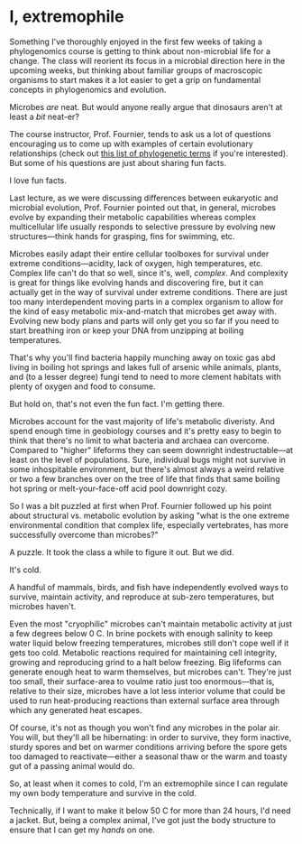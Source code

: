 # I, extremophile


Something I've thoroughly enjoyed in the first few weeks of taking a phylogenomics course is getting to think about non-microbial life for a change. The class will reorient its focus in a microbial direction here in the upcoming weeks, but thinking about familiar groups of macroscopic organisms to start makes it a lot easier to get a grip on fundamental concepts in phylogenomics and evolution.

<!--more-->

Microbes *are* neat. But would anyone really argue that dinosaurs aren't at least a *bit* neat-er?

The course instructor, Prof. Fournier, tends to ask us a lot of questions encouraging us to come up with examples of certain evolutionary relationships (check out [this list of phylogenetic terms](http://www.rhododendron.dk/termeg.htm) if you're interested). But some of his questions are just about sharing fun facts.

I love fun facts. 

Last lecture, as we were discussing differences between eukaryotic and microbial evolution, Prof. Fournier pointed out that, in general, microbes evolve by expanding their metabolic capabilities whereas complex multicellular life usually responds to selective pressure by evolving new structures—think hands for grasping, fins for swimming, etc. 

Microbes easily adapt their entire cellular toolboxes for survival under extreme conditions—acidity, lack of oxygen, high temperatures, etc. Complex life can't do that so well, since it's, well, *complex*. And complexity is great for things like evolving hands and discovering fire, but it can actually get in the way of survival under extreme conditions. There are just too many interdependent moving parts in a complex organism to allow for the kind of easy metabolic mix-and-match that microbes get away with. Evolving new body plans and parts will only get you so far if you need to start breathing iron or keep your DNA from unzipping at boiling temperatures.

That's why you'll find bacteria happily munching away on toxic gas abd living in boiling hot springs and lakes full of arsenic while animals, plants, and (to a lesser degree) fungi tend to need to more clement habitats with plenty of oxygen and food to consume.

But hold on, that's not even the fun fact. I'm getting there.

Microbes account for the vast majority of life's metabolic diveristy. And spend enough time in geobiology courses and it's pretty easy to begin to think that there's no limit to what bacteria and archaea can overcome. Compared to "higher" lifeforms they can seem downright indestructable—at least on the level of populations. Sure, individual bugs might not survive in some inhospitable environment, but there's almost always a weird relative or two a few branches over on the tree of life that finds that same boiling hot spring or melt-your-face-off acid pool downright cozy.

So I was a bit puzzled at first when Prof. Fournier followed up his point about structural vs. metabolic evolution by asking "what is the one extreme environmental condition that complex life, especially vertebrates, has more successfully overcome than microbes?"

A puzzle. It took the class a while to figure it out. But we did.

It's cold.

A handful of mammals, birds, and fish have independently evolved ways to survive, maintain activity, and reproduce at sub-zero temperatures, but microbes haven't. 

Even the most "cryophilic" microbes can't maintain metabolic activity at just a few degrees below 0 C. In brine pockets with enough salinity to keep water liquid below freezing temperatures, microbes still don't cope well if it gets too cold. Metabolic reactions required for maintaining cell integrity, growing and reproducing grind to a halt below freezing. Big lifeforms can generate enough heat to warm themselves, but microbes can't. They're just too small, their surface-area to voulme ratio just too enormous—that is, relative to their size, microbes have a lot less interior volume that could be used to run heat-producing reactions than external surface area through which any generated heat escapes.

Of course, it's not as though you won't find any microbes in the polar air. You will, but they'll all be hibernating: in order to survive, they form inactive, sturdy spores and bet on warmer conditions arriving before the spore gets too damaged to reactivate—either a seasonal thaw or the warm and toasty gut of a passing animal would do.

So, at least when it comes to cold, I'm an extremophile since I can regulate my own body temperature and survive in the cold. 

Technically, if I want to make it below 50 C for more than 24 hours, I'd need a jacket. But, being a complex animal, I've got just the body structure to ensure that I can get my *hands* on one.

